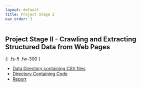 ```yaml
---
layout: default
title: Project Stage 2
nav_order: 3
---
```


## Project Stage II - Crawling and Extracting Structured Data from Web Pages
{: .fs-5 .fw-300 }

- [Data Directory containing CSV files](https://github.com/Rohit--Sharma/CS839_DataScience/blob/master/Part2-WebCrawling/data/)
- [Directory Containing Code](https://github.com/Rohit--Sharma/CS839_DataScience/tree/master/Part2-WebCrawling/src)
- [Report](Part2-WebCrawling/report.html)
